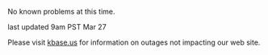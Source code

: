 
No known problems at this time.

last updated 9am PST Mar 27

Please visit <a href="https://kbase.us">kbase.us</a> for information on outages not impacting our web site.
